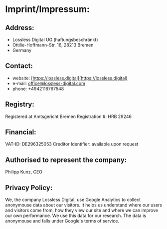 # Imprint/Impressum:

## Address:

* Lossless Digital UG (haftungsbeschränkt)
* Ottilie-Hoffmann-Str. 16, 28213 Bremen
* Germany

## Contact:

* website: [https://lossless.digital](https://lossless.digital)
* e-mail: office@lossless-digital.com
* phone: +4942116767548

## Registry:
Registered at Amtsgericht Bremen
Registration #: HRB 29246

## Financial:
VAT-ID: DE296325053
Creditor Identifier: available upon request

## Authorised to represent the company:
Philipp Kunz, CEO

## Privacy Policy:
We, the company Lossless Digital, use Google Analytics to collect anonymouse data about our visitors.
It helps us understand where our users and visitors come from, how they view our site and where we can improve our own performance.
We use this data for our research. The data is anonymouse and falls under Google's terms of service.